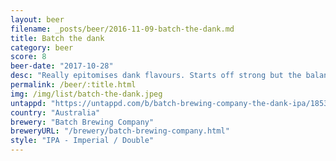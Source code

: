 ```yaml
---
layout: beer
filename: _posts/beer/2016-11-09-batch-the-dank.md
title: Batch the dank
category: beer
score: 8
beer-date: "2017-10-28"
desc: "Really epitomises dank flavours. Starts off strong but the balance comes through quickly keeping it easy to drink"
permalink: /beer/:title.html
img: /img/list/batch-the-dank.jpeg
untappd: "https://untappd.com/b/batch-brewing-company-the-dank-ipa/1853315"
country: "Australia"
brewery: "Batch Brewing Company"
breweryURL: "/brewery/batch-brewing-company.html"
style: "IPA - Imperial / Double"
---
```

